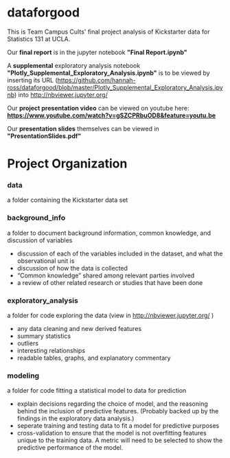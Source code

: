 # dataforgood 
This is Team Campus Cults' final project analysis of Kickstarter data for Statistics 131 at UCLA.

Our **final report** is in the jupyter notebook  **"Final Report.ipynb"**

A **supplemental** exploratory analysis notebook **"Plotly_Supplemental_Exploratory_Analysis.ipynb"** is to be viewed by inserting its URL (https://github.com/hannah-ross/dataforgood/blob/master/Plotly_Supplemental_Exploratory_Analysis.ipynb) into http://nbviewer.jupyter.org/

Our **project presentation video** can be viewed on youtube here: **https://www.youtube.com/watch?v=gSZCPRbuOD8&feature=youtu.be**

Our **presentation slides** themselves can be viewed in **"PresentationSlides.pdf"**

# Project Organization
### data
a folder containing the Kickstarter data set

### background_info
a folder to document background information, common knowledge, and discussion of variables
- discussion of each of the variables included in the dataset, and what the observational unit is
- discussion of how the data is collected
- “Common knowledge” shared among relevant parties involved
- a review of other related research or studies that have been done

### exploratory_analysis
a folder for code exploring the data  (view in http://nbviewer.jupyter.org/ )
- any data cleaning and new derived features
- summary statistics
- outliers
- interesting relationships
- readable tables, graphs, and explanatory commentary

### modeling
a folder for code fitting a statistical model to data for prediction
- explain decisions regarding the choice of model, and the reasoning behind the inclusion of predictive features. (Probably backed up by the findings in the exploratory data analysis.)
- seperate training and testing data to fit a model for predictive purposes
- cross-validation to ensure that the model is not overfitting features unique to the training data. A metric will need to be selected to show the predictive performance of the model.
